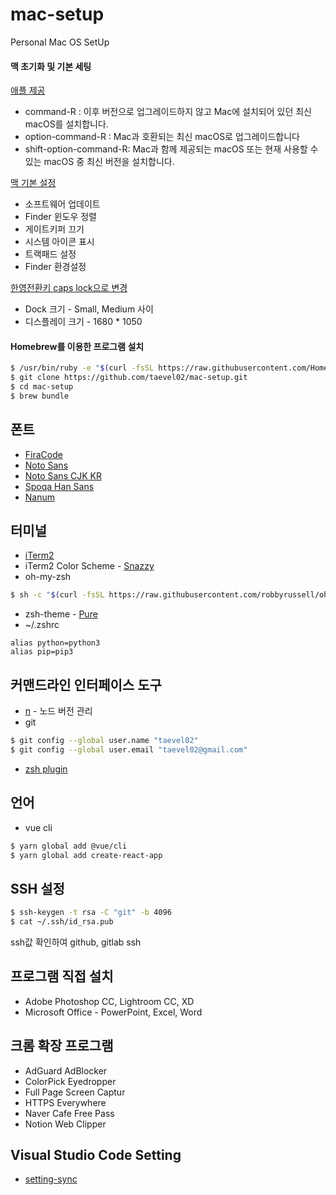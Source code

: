 # mac-setup
Personal Mac OS SetUp

#### 맥 초기화 및 기본 세팅
[애플 제공](https://support.apple.com/ko-kr/HT204904)

- command-R : 이후 버전으로 업그레이드하지 않고 Mac에 설치되어 있던 최신 macOS를 설치합니다.
- option-command-R : Mac과 호환되는 최신 macOS로 업그레이드합니다
- shift-option-command-R: Mac과 함께 제공되는 macOS 또는 현재 사용할 수 있는 macOS 중 최신 버전을 설치합니다.

[맥 기본 설정](https://macclub.tistory.com/228)

- 소프트웨어 업데이트
- Finder 윈도우 정렬
- 게이트키퍼 끄기
- 시스템 아이콘 표시
- 트랙패드 설정
- Finder 환경설정

[한영전환키 caps lock으로 변경](https://extrememanual.net/12068)

- Dock 크기 - Small, Medium 사이
- 디스플레이 크기 - 1680 * 1050

#### Homebrew를 이용한 프로그램 설치
```bash
$ /usr/bin/ruby -e "$(curl -fsSL https://raw.githubusercontent.com/Homebrew/install/master/install)"
$ git clone https://github.com/taevel02/mac-setup.git
$ cd mac-setup
$ brew bundle
```

## 폰트
- [FiraCode](https://github.com/tonsky/FiraCode)
- [Noto Sans](https://www.google.com/get/noto/#sans-lgc)
- [Noto Sans CJK KR](https://www.google.com/get/noto/#sans-kore)
- [Spoqa Han Sans](https://spoqa.github.io/spoqa-han-sans)
- [Nanum](https://hangeul.naver.com/2017/nanum)

## 터미널
- [iTerm2](https://www.iterm2.com/)
- iTerm2 Color Scheme - [Snazzy](https://github.com/mbadolato/iTerm2-Color-Schemes/blob/master/schemes/Snazzy.itermcolors)
- oh-my-zsh
```bash
$ sh -c "$(curl -fsSL https://raw.githubusercontent.com/robbyrussell/oh-my-zsh/master/tools/install.sh)"
```
- zsh-theme - [Pure](https://github.com/sindresorhus/pure)
- ~/.zshrc
```
alias python=python3
alias pip=pip3
```

## 커맨드라인 인터페이스 도구
- [n](https://github.com/tj/n) - 노드 버전 관리
- git
```bash
$ git config --global user.name "taevel02"
$ git config --global user.email "taevel02@gmail.com"
```
- [zsh plugin](https://heetop.blogspot.com/2017/10/oh-my-zsh_12.html)

## 언어
- vue cli
```bash
$ yarn global add @vue/cli
$ yarn global add create-react-app
```

## SSH 설정
```bash
$ ssh-keygen -t rsa -C "git" -b 4096
$ cat ~/.ssh/id_rsa.pub
```
ssh값 확인하여 github, gitlab ssh 

## 프로그램 직접 설치
- Adobe Photoshop CC, Lightroom CC, XD
- Microsoft Office - PowerPoint, Excel, Word

## 크롬 확장 프로그램
- AdGuard AdBlocker
- ColorPick Eyedropper
- Full Page Screen Captur
- HTTPS Everywhere
- Naver Cafe Free Pass
- Notion Web Clipper

## Visual Studio Code Setting
- [setting-sync](https://gist.github.com/taevel02/565a51aaf3ed1820faaa25e6cfc11518)
